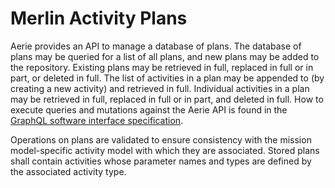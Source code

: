 # Merlin Activity Plans

Aerie provides an API to manage a database of plans. The database of plans may be queried for a list of all plans, and new plans may be added to the repository. Existing plans may be retrieved in full, replaced in full or in part, or deleted in full. The list of activities in a plan may be appended to (by creating a new activity) and retrieved in full. Individual activities in a plan may be retrieved in full, replaced in full or in part, and deleted in full. How to execute queries and mutations against the Aerie API is found in the [GraphQL software interface specification](https://github.com/NASA-AMMOS/aerie/wiki/Aerie-GraphQL-API-Software-Interface-Specification).

Operations on plans are validated to ensure consistency with the mission model-specific activity model with which they are associated. Stored plans shall contain activities whose parameter names and types are defined by the associated activity type.

